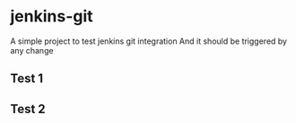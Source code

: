 # jenkins-git

A simple project to test jenkins git integration
And it should be triggered by any change

## Test 1

## Test 2
